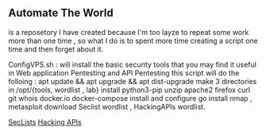 ## Automate The World 
is a reposetory I have created because I'm too layze to repeat some work more than one time , so what I do is to spent more time creating a script one time and then forget about it. 

ConfigVPS.sh : will install the basic security tools that you may find it useful in Web application Pentesting and API Pentesting 
  this script will  do the folloing : 
  apt update && apt upgrade && apt dist-upgrade 
  make 3 directories in /opt/{tools, wordlist , lab} 
  install python3-pip unzip  apache2 firefox curl git whois  docker.io docker-compose
  install and configure go
  install nmap , metasploit 
  download Seclist wordlist , HackingAPIs wordlist.
  
[SecLists](https://github.com/danielmiessler/SecLists)
[Hacking APIs](https://github.com/hAPI-hacker/Hacking-APIs)
